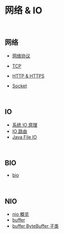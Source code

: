 # 网络 & IO

&nbsp;

## 网络

- [网络协议](docs/io-protocol.md)

- [TCP](docs/io-tcp.md)
- [HTTP & HTTPS](docs/io-http-https.md)
- [Socket](docs/socket.md)

&nbsp;

## IO

- [系统 IO 原理](docs/system-io.md)
- [IO 路由](docs/io-route.md)
- [Java File IO](docs/io.md)

&nbsp;

## BIO

- [bio](docs/io-bio.md)

&nbsp;

## NIO

- [nio 概览](docs/io-nio.md)
- [buffer](docs/nio-buffer.md)
- [buffer ByteBuffer 子类](docs/nio-buffer-bytebuffer.md)


